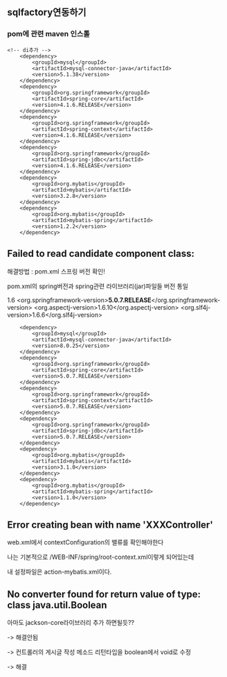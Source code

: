 ## sqlfactory연동하기

### pom에 관련 maven 인스톨

	<!-- di추가 -->
		<dependency>
		    <groupId>mysql</groupId>
		    <artifactId>mysql-connector-java</artifactId>
		    <version>5.1.38</version>
		</dependency>
		<dependency>
		    <groupId>org.springframework</groupId>
		    <artifactId>spring-core</artifactId>
		    <version>4.1.6.RELEASE</version>
		</dependency>
		<dependency>
		    <groupId>org.springframework</groupId>
		    <artifactId>spring-context</artifactId>
		    <version>4.1.6.RELEASE</version>
		</dependency>
		<dependency>
		    <groupId>org.springframework</groupId>
		    <artifactId>spring-jdbc</artifactId>
		    <version>4.1.6.RELEASE</version>
		</dependency>
		<dependency>
		    <groupId>org.mybatis</groupId>
		    <artifactId>mybatis</artifactId>
		    <version>3.2.8</version>
		</dependency>
		<dependency>
		    <groupId>org.mybatis</groupId>
		    <artifactId>mybatis-spring</artifactId>
		    <version>1.2.2</version>
		</dependency>

## Failed to read candidate component class:

해결방법 : pom.xml 스프링 버전 확인!

pom.xml의 spring버전과 spring관련 라이브러리(jar)파일들 버전 통일



<java-version>1.6</java-version>
		<org.springframework-version>**5.0.7.RELEASE**</org.springframework-version>
		<org.aspectj-version>1.6.10</org.aspectj-version>
		<org.slf4j-version>1.6.6</org.slf4j-version>





		<dependency>
		    <groupId>mysql</groupId>
		    <artifactId>mysql-connector-java</artifactId>
		    <version>8.0.25</version>
		</dependency>
		<dependency>
		    <groupId>org.springframework</groupId>
		    <artifactId>spring-core</artifactId>
		    <version>5.0.7.RELEASE</version>
		</dependency>
		<dependency>
		    <groupId>org.springframework</groupId>
		    <artifactId>spring-context</artifactId>
		    <version>5.0.7.RELEASE</version>
		</dependency>
		<dependency>
		    <groupId>org.springframework</groupId>
		    <artifactId>spring-jdbc</artifactId>
		    <version>5.0.7.RELEASE</version>
		</dependency>
		<dependency>
		    <groupId>org.mybatis</groupId>
		    <artifactId>mybatis</artifactId>
		    <version>3.1.0</version>
		</dependency>
		<dependency>
		    <groupId>org.mybatis</groupId>
		    <artifactId>mybatis-spring</artifactId>
		    <version>1.1.0</version>
		</dependency>

## Error creating bean with name 'XXXController'

web.xml에서 contextConfiguration의 밸류를 확인해야한다

나는 기본적으로 /WEB-INF/spring/root-context.xml이렇게 되어있는데

내 설정파일은 action-mybatis.xml이다.





## No converter found for return value of type: class java.util.Boolean

아마도 jackson-core라이브러리 추가 하면될듯??

-> 해결안됨

-> 컨트롤러의 게시글 작성 메소드 리턴타입을 boolean에서 void로 수정

-> 해결